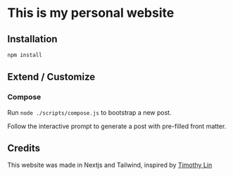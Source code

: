 # This is my personal website

## Installation

```bash
npm install
```

## Extend / Customize

### Compose

Run `node ./scripts/compose.js` to bootstrap a new post.

Follow the interactive prompt to generate a post with pre-filled front matter.

## Credits

This website was made in Nextjs and Tailwind, inspired by [Timothy Lin](https://www.timrlx.com)
